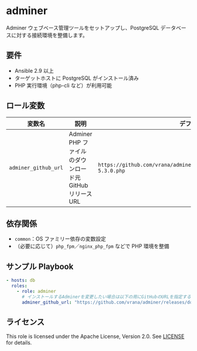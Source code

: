 adminer
=========

Adminer ウェブベース管理ツールをセットアップし、PostgreSQL データベースに対する接続環境を整備します。

要件
------------
- Ansible 2.9 以上  
- ターゲットホストに PostgreSQL がインストール済み  
- PHP 実行環境（php-cli など）が利用可能  

ロール変数
--------------
| 変数名               | 説明                                                     | デフォルト値                                                                             |
| -------------------- | -------------------------------------------------------- | ---------------------------------------------------------------------------------------- |
| `adminer_github_url` | Adminer PHP ファイルのダウンロード元 GitHub リリース URL | `https://github.com/vrana/adminer/releases/download/v5.3.0/adminer-5.3.0.php`              |

依存関係
------------
- `common`：OS ファミリー依存の変数設定  
- （必要に応じて）`php_fpm`／`nginx_php_fpm` などで PHP 環境を整備

サンプル Playbook
----------------
```yaml
- hosts: db
  roles:
    - role: adminer
      # インストールするAdminerを変更したい場合は以下の用にGitHubのURLを指定する。
      adminer_github_url: "https://github.com/vrana/adminer/releases/download/v5.3.0/adminer-5.3.0.php" 
````

## ライセンス

This role is licensed under the Apache License, Version 2.0.
See [LICENSE](../../LICENSE) for details.
